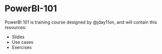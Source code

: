 # PowerBI-101
PowerBI 101 is training course designed by @jday11on, and will contain this resources:
* Slides
* Use cases
* Exercises
